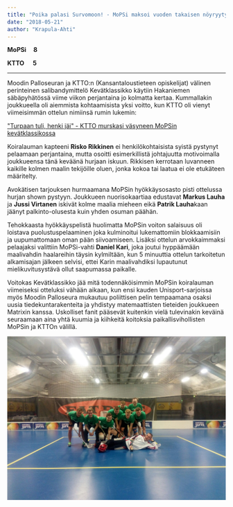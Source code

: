 ```yaml
---
title: "Poika palasi Survomoon! - MoPSi maksoi vuoden takaisen nöyryytyksen takaisin Kevätklassikossa"
date: "2018-05-21"
author: "Krapula-Ahti"
---
```


**MoPSi     8**

**KTTO      5**

* * *

Moodin Palloseuran ja KTTO:n (Kansantaloustieteen opiskelijat) välinen perinteinen salibandymittelö Kevätklassikko käytiin Hakaniemen säbäpyhätössä viime viikon perjantaina jo kolmatta kertaa. Kummallakin joukkueella oli aiemmista kohtaamisista yksi voitto, kun KTTO oli vienyt viimeisimmän ottelun nimiinsä rumin lukemin:

["Turpaan tuli, henki jäi" - KTTO murskasi väsyneen MoPSin kevätklassikossa](http://tyyppiarvo.com/2017/04/turpaan-tuli-henki-jai-ktto-murskasi-vasyneen-mopsin-kevatklassikossa/)

Koiralauman kapteeni **Risko Rikkinen** ei henkilökohtaisista syistä pystynyt pelaamaan perjantaina, mutta osoitti esimerkillistä johtajuutta motivoimalla joukkueensa tänä keväänä hurjaan iskuun. Rikkisen kerrotaan luvanneen kaikille kolmen maalin tekijöille oluen, jonka kokoa tai laatua ei ole etukäteen määritelty.

Avokätisen tarjouksen hurmaamana MoPSin hyökkäysosasto pisti ottelussa hurjan shown pystyyn. Joukkueen nuorisokaartiaa edustavat **Markus Lauha** ja **Jussi Virtanen** iskivät kolme maalia mieheen eikä **Patrik Lauha**kaan jäänyt palkinto-olusesta kuin yhden osuman päähän.

Tehokkaasta hyökkäyspelistä huolimatta MoPSin voiton salaisuus oli loistava puolustuspelaaminen joka kulminoitui lukemattomiin blokkaamisiin ja uupumattomaan oman pään siivoamiseen. Lisäksi ottelun arvokkaimmaksi pelaajaksi valittiin MoPSi-vahti **Daniel Kari**, joka joutui hyppäämään maalivahdin haalareihin täysin kylmiltään, kun 5 minuuttia ottelun tarkoitetun alkamisajan jälkeen selvisi, ettei Karin maalivahdiksi lupautunut mielikuvitusystävä ollut saapumassa paikalle.

Voitokas Kevätklassikko jää mitä todennäköisimmin MoPSin koiralauman viimeiseksi otteluksi vähään aikaan, kun ensi kauden Unisport-sarjoissa myös Moodin Palloseura mukautuu poliittisen pelin tempaamana osaksi uusia tiedekuntarakenteita ja yhdistyy matemaattisten tieteiden joukkueen Matrixin kanssa. Uskolliset fanit pääsevät kuitenkin vielä tulevinakin keväinä seuraamaan aina yhtä kuumia ja kiihkeitä koitoksia paikallisvihollisten MoPSin ja KTTOn välillä.

![Voitokas MoPSi yhteiskuvassa ottelun jälkeen.](./WhatsApp%20Image%202018-05-21%20at%2016.13.52.jpeg)
